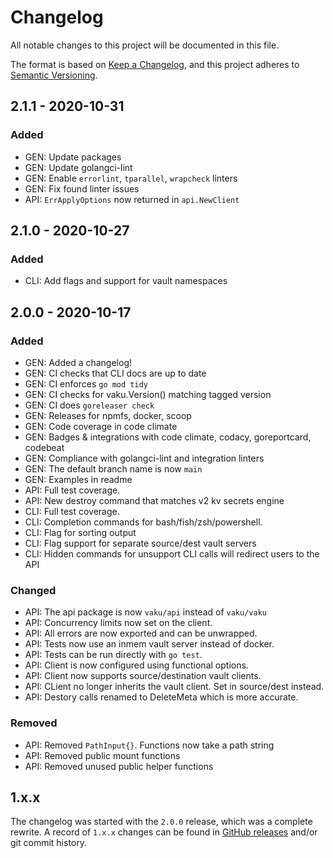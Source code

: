 # Changelog

All notable changes to this project will be documented in this file.

The format is based on [Keep a Changelog](https://keepachangelog.com/), and this project adheres to [Semantic Versioning](https://semver.org/spec/v2.0.0.html).

## 2.1.1 - 2020-10-31

### Added

- GEN: Update packages
- GEN: Update golangci-lint
- GEN: Enable `errorlint`, `tparallel`, `wrapcheck` linters
- GEN: Fix found linter issues
- API: `ErrApplyOptions` now returned in `api.NewClient`

## 2.1.0 - 2020-10-27

### Added

- CLI: Add flags and support for vault namespaces

## 2.0.0 - 2020-10-17

### Added

- GEN: Added a changelog!
- GEN: CI checks that CLI docs are up to date
- GEN: CI enforces `go mod tidy`
- GEN: CI checks for vaku.Version() matching tagged version
- GEN: CI does `goreleaser check`
- GEN: Releases for npmfs, docker, scoop
- GEN: Code coverage in code climate
- GEN: Badges & integrations with code climate, codacy, goreportcard, codebeat
- GEN: Compliance with golangci-lint and integration linters
- GEN: The default branch name is now `main`
- GEN: Examples in readme
- API: Full test coverage.
- API: New destroy command that matches v2 kv secrets engine
- CLI: Full test coverage.
- CLI: Completion commands for bash/fish/zsh/powershell.
- CLI: Flag for sorting output
- CLI: Flag support for separate source/dest vault servers
- CLI: Hidden commands for unsupport CLI calls will redirect users to the API

### Changed

- API: The api package is now `vaku/api` instead of `vaku/vaku`
- API: Concurrency limits now set on the client.
- API: All errors are now exported and can be unwrapped.
- API: Tests now use an inmem vault server instead of docker.
- API: Tests can be run directly with `go test`.
- API: Client is now configured using functional options.
- API: Client now supports source/destination vault clients.
- API: CLient no longer inherits the vault client. Set in source/dest instead.
- API: Destory calls renamed to DeleteMeta which is more accurate.

### Removed

- API: Removed `PathInput{}`. Functions now take a path string
- API: Removed public mount functions
- API: Removed unused public helper functions

## 1.x.x

The changelog was started with the `2.0.0` release, which was a complete rewrite. A record of `1.x.x` changes can be found in [GitHub releases](https://github.com/lingrino/vaku/releases) and/or git commit history.
